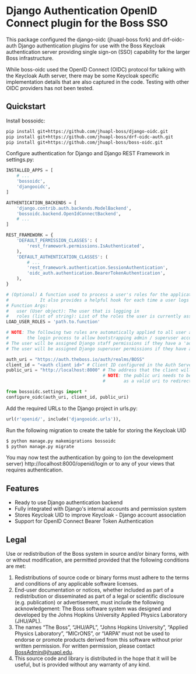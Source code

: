 Django Authentication OpenID Connect plugin for the Boss SSO
============================================================

This package configured the django-oidc (jhuapl-boss fork) and drf-oidc-auth Django
authentication plugins for use with the Boss Keycloak authentication server providing
single sign-on (SSO) capability for the larger Boss infrastructure.

While boss-oidc used the OpenID Connect (OIDC) protocol for talking with the Keycloak
Auth server, there may be some Keycloak specific implementation details that are also
captured in the code. Testing with other OIDC providers has not been tested.


Quickstart
----------

Install bossoidc:

```sh
pip install git+https://github.com/jhuapl-boss/django-oidc.git
pip install git+https://github.com/jhuapl-boss/drf-oidc-auth.git
pip install git+https://github.com/jhuapl-boss/boss-oidc.git
```

Configure authentication for Django and Django REST Framework in settings.py:

```py
INSTALLED_APPS = [
    # ...
    'bossoidc',
    'djangooidc',
]

AUTHENTICATION_BACKENDS = [
    'django.contrib.auth.backends.ModelBackend',
    'bossoidc.backend.OpenIdConnectBackend',
    # ...
]

REST_FRAMEWORK = {
    'DEFAULT_PERMISSION_CLASSES': (
        'rest_framework.permissions.IsAuthenticated',
    ),
    'DEFAULT_AUTHENTICATION_CLASSES': (
        # ...
        'rest_framework.authentication.SessionAuthentication',
        'oidc_auth.authentication.BearerTokenAuthentication',
    ),
}

# (Optional) A function used to process a user's roles for the application
#            It also provides a helpful hook for each time a user logs in
# Function Args:
#   user (User object): The user that is logging in
#   roles (list of string): List of the roles the user is currently assigned
LOAD_USER_ROLES = 'path.to.function'

# NOTE: The following two rules are automatically applied to all user account during
#       the login process to allow bootstrapping admin / superuser accounts.
# The user will be assigned Django staff permissions if they have a 'admin' or 'superuser' role in Keycloak
# The user will be assigned Django superuser permissions if they have a 'superuser' role in Keycloak

auth_uri = "https://auth.theboss.io/auth/realms/BOSS"
client_id = "<auth client id>" # Client ID configured in the Auth Server
public_uri = "http://localhost:8000" # The address that the client will be redirected back to
                                     # NOTE: the public uri needs to be configured in the Auth Server
                                     #       as a valid uri to redirect to

from bossoidc.settings import *
configure_oidc(auth_uri, client_id, public_uri)
```

Add the required URLs to the Django project in urls.py:

```py
url(r'openid/', include('djangooidc.urls')),
```

Run the following migration to create the table for storing the Keycloak UID

```sh
$ python manage.py makemigrations bossoidc
$ python manage.py migrate
```

You may now test the authentication by going to (on the development server) http://localhost:8000/openid/login or to any
of your views that requires authentication.


Features
--------

* Ready to use Django authentication backend
* Fully integrated with Django's internal accounts and permission system
* Stores Keycloak UID to improve Keycloak - Django account association
* Support for OpenID Connect Bearer Token Authentication


Legal
-----


Use or redistribution of the Boss system in source and/or binary forms, with or without modification, are permitted provided that the following conditions are met:
 
1. Redistributions of source code or binary forms must adhere to the terms and conditions of any applicable software licenses.
2. End-user documentation or notices, whether included as part of a redistribution or disseminated as part of a legal or scientific disclosure (e.g. publication) or advertisement, must include the following acknowledgement:  The Boss software system was designed and developed by the Johns Hopkins University Applied Physics Laboratory (JHU/APL). 
3. The names “The Boss”, “JHU/APL”, “Johns Hopkins University”, “Applied Physics Laboratory”, “MICrONS”, or “IARPA” must not be used to endorse or promote products derived from this software without prior written permission. For written permission, please contact BossAdmin@jhuapl.edu.
4. This source code and library is distributed in the hope that it will be useful, but is provided without any warranty of any kind.


